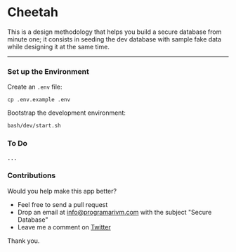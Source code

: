 # Cheetah

This is a design methodology that helps you build a secure database from minute one; it consists in seeding the dev database with sample fake data while designing it at the same time.

---

### Set up the Environment

Create an `.env` file:

    cp .env.example .env

Bootstrap the development environment:

    bash/dev/start.sh

### To Do

    ...

### Contributions

Would you help make this app better?

- Feel free to send a pull request
- Drop an email at info@programarivm.com with the subject "Secure Database"
- Leave me a comment on [Twitter](https://twitter.com/programarivm)

Thank you.
